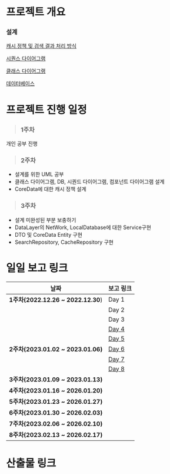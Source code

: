 # 프로젝트 개요
<!-- 기술 및 기능 요구사항, 산출물 등을 링크로 포함해주세요. -->
### 설계
[캐시 정책 및 검색 결과 처리 방식](https://cotton-waterlily-6ce.notion.site/f4511b0cef884ea8b8bba6bbfcdac1d1)

[시퀀스 다이어그램](https://app.diagrams.net/#G1wQMa8Kpc7yvXgvG0BNUwGIcw_1PmOrkx)

[클래스 다이어그램](https://app.diagrams.net/#G1lPDB3YPaAexg8YB4xlcPP7edkVIxUy-b)

[데이터베이스](https://app.diagrams.net/#G1Z5J3zvctimMoqEmjE-Sz7D81QV9tA0uw)

# 프로젝트 진행 일정
<!-- 주차별로 한눈에 볼수 있도록 정리해주세요. -->
> ### 1주차
개인 공부 진행
> ### 2주차
- 설계를 위한 UML 공부
- 클래스 다이어그램, DB, 시퀀드 다이어그램, 컴포넌트 다이어그램 설계
- CoreData에 대한 캐시 정책 설계
> ### 3주차
- 설계 미완성된 부분 보충하기
- DataLayer의 NetWork, LocalDatabase에 대한 Service구현
- DTO 및 CoreData Entity 구현
- SearchRepository, CacheRepository 구현

# 일일 보고 링크

|날짜|보고 링크|
|------|------|
|**1주차(2022.12.26 ~ 2022.12.30**)|Day 1|
||Day 2|
||Day 3|
||[Day 4](https://open.oss.navercorp.com/wm-mdev-internship/2023.01-mobiledev2-doyun.park/issues/1)|
||[Day 5](https://open.oss.navercorp.com/wm-mdev-internship/2023.01-mobiledev2-doyun.park/issues/2)|
|**2주차(2023.01.02 ~ 2023.01.06)**|[Day 6](https://open.oss.navercorp.com/wm-mdev-internship/2023.01-mobiledev2-doyun.park/issues/3)|
||[Day 7](https://open.oss.navercorp.com/wm-mdev-internship/2023.01-mobiledev2-doyun.park/issues/4)|
||[Day 8](https://open.oss.navercorp.com/wm-mdev-internship/2023.01-mobiledev2-doyun.park/issues/5)|
|**3주차(2023.01.09 ~ 2023.01.13)**||
|**4주차(2023.01.16 ~ 2026.01.20)**||
|**5주차(2023.01.23 ~ 2026.01.27)**||
|**6주차(2023.01.30 ~ 2026.02.03)**||
|**7주차(2023.02.06 ~ 2026.02.10)**||
|**8주차(2023.02.13 ~ 2026.02.17)**||


# 산출물 링크
<!-- WIKI 페이지에 정리한 내용을 링크로 걸어주시면 됩니다. -->

